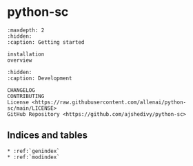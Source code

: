 # **python-sc**

```{toctree}
:maxdepth: 2
:hidden:
:caption: Getting started

installation
overview
```

```{toctree}
:hidden:
:caption: Development

CHANGELOG
CONTRIBUTING
License <https://raw.githubusercontent.com/allenai/python-sc/main/LICENSE>
GitHub Repository <https://github.com/ajshedivy/python-sc>
```

## Indices and tables

```{eval-rst}
* :ref:`genindex`
* :ref:`modindex`
```
